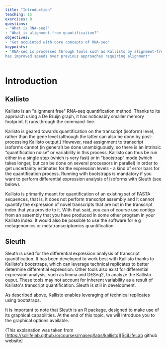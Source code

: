 ```yaml
---
title: "Introduction"
teaching: 15
exercises: 0
questions:
- "What is RNA-seq?"
- "What is alignment-free quantification?"
objectives:
- "Get acquinted with core concepts of RNA-seq"
keypoints:
- "RNA-seq is processed through tools such as Kallisto by alignment-free approaches.  This approach
has improved speeds over previous approaches requiring alignment"
---
```


# Introduction

## Kallisto

Kallisto is an "alignment free" RNA-seq quantification method.  Thanks to its approach using a
De Bruijn graph, it has noticeably smaller memory footprint.  It runs through the command-line.

Kallisto is geared towards quantification on the transcript (isoform) level, rather than the gene
level (although the latter can also be done by post-processing Kallisto output.) However, read
assignment to transcript isoforms cannot (in general) be done unambiguously, so there is an
intrinsic “quantification noise” or variability in this process. Kallisto can thus be run either in
a single step (which is very fast) or in “bootstrap” mode (which takes longer, but can be done on
several processors in parallel) in order to get uncertainty estimates for the expression levels - a
kind of error bars for the quantification process. Running with bootstraps is mandatory if you want
to perform differential expression analysis of isoforms with Sleuth (see below).

Kallisto is primarily meant for quantification of an existing set of FASTA sequences, that is, it
does not perform transcript assembly and it cannot quantify the expression of novel transcripts that
are not in the transcript index that you provide to it. With that said, you can of course use
contigs from an assembly that you have produced in some other program in your Kallisto index. It
would also be possible to use the software for e g metagenomics or metatranscriptomics
quantification.

## Sleuth

Sleuth is used for the differential expression analysis of transcript quantification.  It has been
developed to work best with Kallisto thanks to Kallisto's bootstraps, which can leverage technical
replicates to better determine differential expression.  Other tools also exist for differential
expression analysis, such as limma and DESeq2, to analyze the Kallisto ouput.  These tools may not
account for inherent variability as a result of Kallisto's transcript quantification.  Sleuth is
still in development.

As described above, Kallisto enables leveraging of technical replicates using bootstraps.

It is important to note that Sleuth is an R package, designed to make use of its graphical
capabilities.  At the end of this topic, we will introduce you to the graphical options available.


(This explanation was taken from
[https://scilifelab.github.io/courses/rnaseq/labs/kallisto][SciLifeLab github website] 
